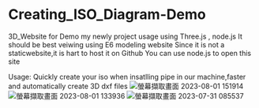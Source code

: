 # Creating_ISO_Diagram-Demo
3D_Website for Demo my newly project usage using Three.js , node.js 
It should be best veiwing using E6 modeling website
Since it is not a staticwebsite,it is hart to host it on Github 
You can use node.js to open this site 

Usage: Quickly create your iso when insatlling pipe in our machine,faster and automatically create 3D dxf files 
![螢幕擷取畫面 2023-08-01 151914](https://github.com/bob020416/Creating_ISO_Diagram-Demo-/assets/82202284/1c1fae5a-9d68-47f7-881c-6b3cb413de83)
![螢幕擷取畫面 2023-08-01 133936](https://github.com/bob020416/Creating_ISO_Diagram-Demo-/assets/82202284/ce8acb56-456c-445e-a936-59bc9d649eab)
![螢幕擷取畫面 2023-07-31 085537](https://github.com/bob020416/Creating_ISO_Diagram-Demo-/assets/82202284/3eaa539f-987a-4300-9171-69cb9b7655f5)
